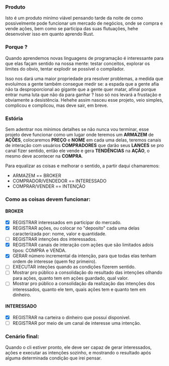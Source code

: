 ### Produto
Isto é um produto minímo viável pensando tarde da noite de como possivelmente pode funcionar um mercado de negócios, onde se compra e vende ações, bem como se participa das suas flutuações, hehe desenvolver isso em quanto aprendo Rust.

### Porque ?

Quando aprendemos novas linguagens de programação é interessante para que elas façam sentido na nossa mente: testar conceitos, explorar os limites do obvio,
tentar explodir se possível o compilador.

 Isso nos dará uma maior propriedade pra resolver problemas, a medida que evoluímos a gente também consegue medir se: a espada que a gente afia não ta desproporcional ao gigante que a gente quer matar, afinal porque entrar numa luta que não da para ganhar ? Isso só nos levará a frustação e obviamente a desistência. Hehehe assim nasceu esse projeto, veio simples, complicou e complicou, mas deve sair, em breve.

### Estória
Sem adentrar nos mínimos detalhes se não nunca vou terminar, esse projeto deve funcionar como um lugar onde teremos um **ARMAZEM** de **AÇÕES**, colocaremos **PREÇO** e **NOME** em cada uma delas, teremos canais de interação com usuários **COMPRADORES** que darão seus **LANCES** se pro canal fizer sentido, então ele vende e gera **TENDÊNCIAS** na **AÇÃO**, o mesmo deve acontecer na **COMPRA**.

Para equalizar as coisas e melhorar o sentido, a partir daqui chamaremos:

 - ARMAZEM == BROKER
 - COMPRADOR/VENDEDOR == INTERESSADO 
 - COMPRAR/VENDER == INTENÇÃO

### Como as coisas devem funcionar:

#### BROKER
- [X] REGISTRAR interessados em participar do mercado.
- [X] REGISTRAR ações, ou colocar no "deposito" cada uma delas caracterizada por: nome, valor e quantidade.
- [ ] REGISTRAR intenções dos interessados.
- [X] REGISTRAR canais de interação com ações que são limitados adois tipos: COMPRA e VENDA.
- [X] GERAR número incremental da intenção, para que todas elas tenham ordem de interesse (quem fez primeiro).
- [ ] EXECUTAR inteções quando as condições fizerem sentido.
- [ ] Mostrar pro público a consolidação do resultado das intenções olhando para ações, quanto tem em ações guardado, qual valor.
- [ ] Mostrar pro público a consolidação da realização das intenções dos interessados, quanto ele tem, quais ações tem e quanto tem em dinheiro.

#### INTERESSADO
- [X] REGISTRAR na carteira o dinheiro que possuí disponivel.
- [ ] REGISTRAR por meio de um canal de interesse uma intenção.

### Cenário final:
Quando o cli estiver pronto, ele deve ser capaz de gerar interessados, ações e executar as intenções sozinho, e mostrando o resultado após alguma determinada condição que irei pensar.
